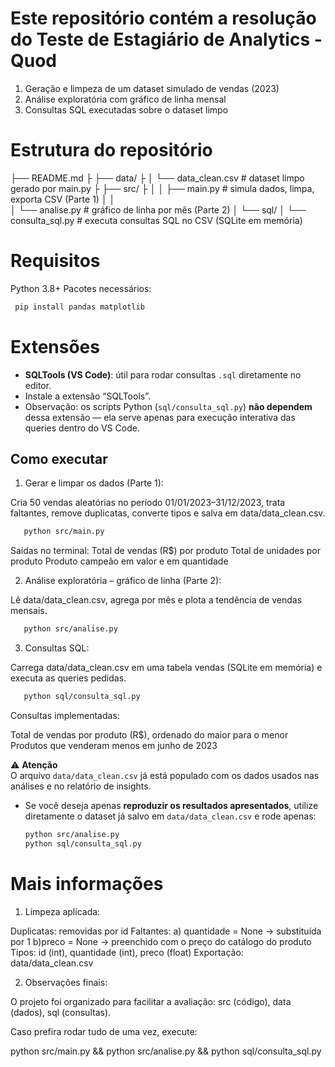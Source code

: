 # Este repositório contém a resolução do Teste de Estagiário de Analytics - Quod

1. Geração e limpeza de um dataset simulado de vendas (2023)
2. Análise exploratória com gráfico de linha mensal
3. Consultas SQL executadas sobre o dataset limpo


# Estrutura do repositório


├── README.md
├
├── data/
├
│   └── data_clean.csv          # dataset limpo gerado por main.py
├
├── src/
├   │
│   ├── main.py   # simula dados, limpa, exporta CSV (Parte 1)
│   │              
│   └── analise.py              # gráfico de linha por mês (Parte 2)
│
└── sql/
    │
    └── consulta_sql.py         # executa consultas SQL no CSV (SQLite em memória)


# Requisitos

Python 3.8+
Pacotes necessários:
```bash
 pip install pandas matplotlib

```
# Extensões

- **SQLTools (VS Code)**: útil para rodar consultas `.sql` diretamente no editor.
- Instale a extensão “SQLTools”.
- Observação: os scripts Python (`sql/consulta_sql.py`) **não dependem** dessa extensão — ela serve apenas para execução interativa das queries dentro do VS Code.

## Como executar

1. Gerar e limpar os dados (Parte 1):

Cria 50 vendas aleatórias no período 01/01/2023–31/12/2023, trata faltantes, remove duplicatas, converte tipos e salva em data/data_clean.csv.  

```bash
   python src/main.py
```
Saídas no terminal:
Total de vendas (R$) por produto
Total de unidades por produto
Produto campeão em valor e em quantidade


2. Análise exploratória – gráfico de linha (Parte 2):

Lê data/data_clean.csv, agrega por mês e plota a tendência de vendas mensais.

```bash
   python src/analise.py
```

3. Consultas SQL:

Carrega data/data_clean.csv em uma tabela vendas (SQLite em memória) e executa as queries pedidas.

```bash
   python sql/consulta_sql.py
```
Consultas implementadas:

Total de vendas por produto (R$), ordenado do maior para o menor
Produtos que venderam menos em junho de 2023

⚠️ **Atenção**  
O arquivo `data/data_clean.csv` já está populado com os dados usados nas análises e no relatório de insights.  

- Se você deseja apenas **reproduzir os resultados apresentados**, utilize diretamente o dataset já salvo em `data/data_clean.csv` e rode apenas:
  ```bash
  python src/analise.py
  python sql/consulta_sql.py


# Mais informações

1. Limpeza aplicada:

Duplicatas: removidas por id
Faltantes:
   a) quantidade = None → substituída por 1
   b)preco = None → preenchido com o preço do catálogo do produto
Tipos: id (int), quantidade (int), preco (float)
Exportação: data/data_clean.csv


2. Observações finais:

O projeto foi organizado para facilitar a avaliação: src (código), data (dados), sql (consultas).

Caso prefira rodar tudo de uma vez, execute:

python src/main.py && python src/analise.py && python sql/consulta_sql.py

